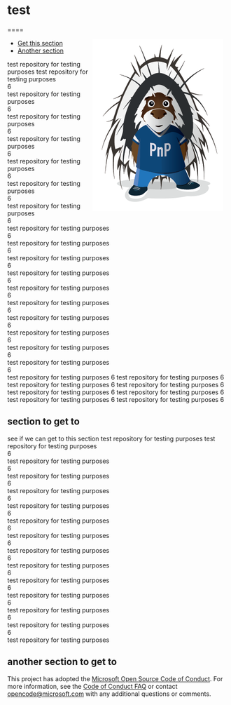 # test
====


<img src="https://github.com/pnp/media/blob/master/parker/ms/300w/parker-ms-300.png"
     alt="Image of Parker Porcupine the PnP mascot"
     style="float: right; margin-right: 10px;" />
     
- [Get this section](#section-get-it)
- [Another section](#another-section)

test repository for testing purposes
test repository for testing purposes<br/>
6<br/>
test repository for testing purposes<br/>
6<br/>
test repository for testing purposes<br/>
6<br/>
test repository for testing purposes<br/>
6<br/>
test repository for testing purposes<br/>
6<br/>
test repository for testing purposes<br/>
6<br/>
test repository for testing purposes<br/>
6<br/>
test repository for testing purposes<br/>
6<br/>
test repository for testing purposes<br/>
6<br/>
test repository for testing purposes<br/>
6<br/>
test repository for testing purposes<br/>
6<br/>
test repository for testing purposes<br/>
6<br/>
test repository for testing purposes<br/>
6<br/>
test repository for testing purposes<br/>
6<br/>
test repository for testing purposes<br/>
6<br/>
test repository for testing purposes<br/>
6<br/>
test repository for testing purposes<br/>
6<br/>
test repository for testing purposes
6
test repository for testing purposes
6
test repository for testing purposes
6
test repository for testing purposes
6
test repository for testing purposes
6
test repository for testing purposes
6
test repository for testing purposes
6
test repository for testing purposes
6



<a name="section-get-it"></a>
## section to get to

see if we can get to this section
test repository for testing purposes
test repository for testing purposes<br/>
6<br/>
test repository for testing purposes<br/>
6<br/>
test repository for testing purposes<br/>
6<br/>
test repository for testing purposes<br/>
6<br/>
test repository for testing purposes<br/>
6<br/>
test repository for testing purposes<br/>
6<br/>
test repository for testing purposes<br/>
6<br/>
test repository for testing purposes<br/>
6<br/>
test repository for testing purposes<br/>
6<br/>
test repository for testing purposes<br/>
6<br/>
test repository for testing purposes<br/>
6<br/>
test repository for testing purposes<br/>
6<br/>
test repository for testing purposes<br/>
6<br/>
test repository for testing purposes<br/>


<a name="another-section"></a>
## another section to get to


This project has adopted the [Microsoft Open Source Code of Conduct](https://opensource.microsoft.com/codeofconduct/). For more information, see the [Code of Conduct FAQ](https://opensource.microsoft.com/codeofconduct/faq/) or contact [opencode@microsoft.com](mailto:opencode@microsoft.com) with any additional questions or comments.
